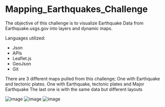 # Mapping_Earthquakes_Challenge

The objective of this challenge is to visualize Earthquake Data from Earthquake.usgs.gov into layers and dynamic maps.

Languages utilized:
- Json
- APIs
- Leaflet.js
- GeoJson
- Git

There are 3 different maps pulled from this challenge;
One with Earthquake and tectonic plates.
One with Earthquake, tectonic plates and Major Earthquake
The last one is with the same data but different layouts

![image](https://user-images.githubusercontent.com/75656368/212586828-9709515a-1143-49b9-81e1-b2f4b1e0ed88.png)
![image](https://user-images.githubusercontent.com/75656368/212586853-6260a498-753f-417d-9d54-4732b74bc14e.png)
![image](https://user-images.githubusercontent.com/75656368/212586870-d75ce8e0-c83c-4cac-8194-fc22b4408976.png)


